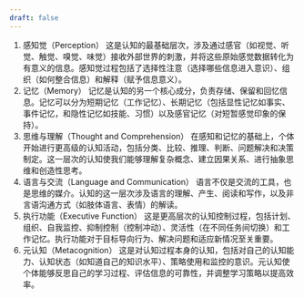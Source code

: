 ```yaml
---
draft: false
---
```

1. 感知觉（Perception）
这是认知的最基础层次，涉及通过感官（如视觉、听觉、触觉、嗅觉、味觉）接收外部世界的刺激，并将这些原始感觉数据转化为有意义的信息。感知觉过程包括了选择性注意（选择哪些信息进入意识）、组织（如何整合信息）和解释（赋予信息意义）。
2. 记忆（Memory）
记忆是认知的另一个核心成分，负责存储、保留和回忆信息。记忆可以分为短期记忆（工作记忆）、长期记忆（包括显性记忆如事实、事件记忆，和隐性记忆如技能、习惯）以及感官记忆（对短暂感觉印象的保持）。
3. 思维与理解（Thought and Comprehension）
在感知和记忆的基础上，个体开始进行更高级的认知活动，包括分类、比较、推理、判断、问题解决和决策制定。这一层次的认知使我们能够理解复杂概念、建立因果关系、进行抽象思维和创造性思考。
4. 语言与交流（Language and Communication）
语言不仅是交流的工具，也是思维的媒介。认知的这一层次涉及语言的理解、产生、阅读和写作，以及非言语沟通方式（如肢体语言、表情）的解读。
6. 执行功能（Executive Function）
这是更高层次的认知控制过程，包括计划、组织、自我监控、抑制控制（控制冲动）、灵活性（在不同任务间切换）和工作记忆。执行功能对于目标导向行为、解决问题和适应新情况至关重要。
7. 元认知（Metacognition）
这是对认知过程本身的认知，包括对自己的认知能力、认知状态（如知道自己的知识水平）、策略使用和监控的意识。元认知使个体能够反思自己的学习过程、评估信息的可靠性，并调整学习策略以提高效率。